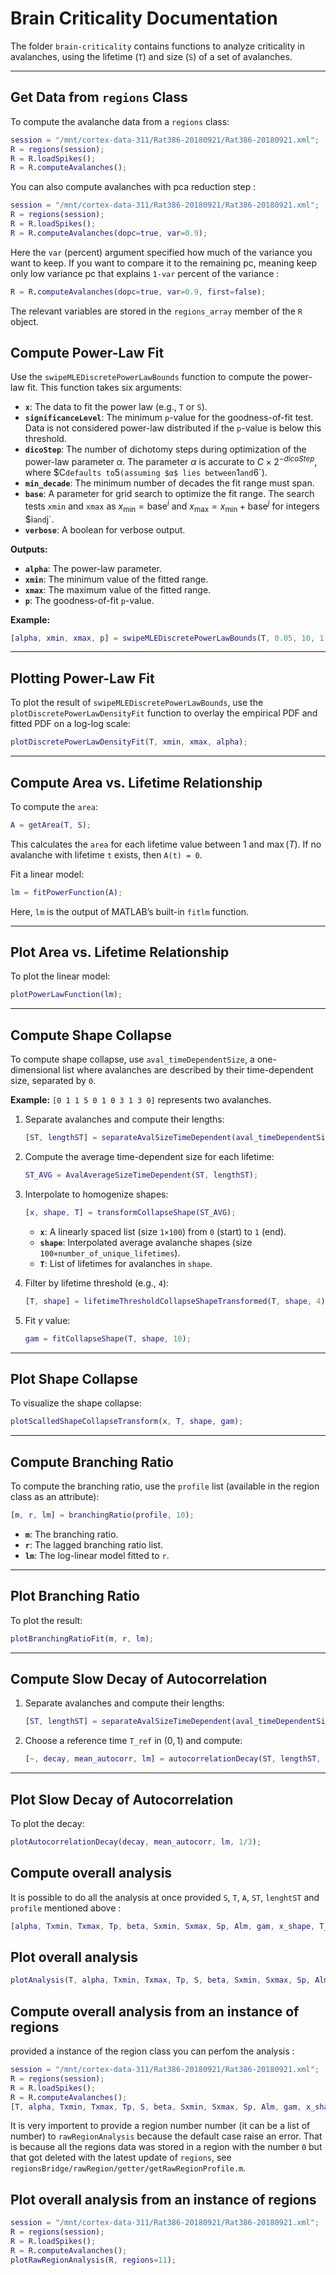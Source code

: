# Brain Criticality Documentation

The folder `brain-criticality` contains functions to analyze criticality in avalanches, using the lifetime (`T`) and size (`S`) of a set of avalanches.

--- 

## Get Data from `regions` Class  

To compute the avalanche data from a `regions` class:  

```matlab
session = "/mnt/cortex-data-311/Rat386-20180921/Rat386-20180921.xml";
R = regions(session);
R = R.loadSpikes();
R = R.computeAvalanches();
```

You can also compute avalanches with pca reduction step :

```matlab
session = "/mnt/cortex-data-311/Rat386-20180921/Rat386-20180921.xml";
R = regions(session);
R = R.loadSpikes();
R = R.computeAvalanches(dopc=true, var=0.9);
```

Here the `var` (percent) argument specified how much of the variance you want to keep. If you want to compare it to the remaining pc, meaning keep only low variance pc that explains `1-var` percent of the variance : 

```matlab
R = R.computeAvalanches(dopc=true, var=0.9, first=false);
```

The relevant variables are stored in the `regions_array` member of the `R` object.

## Compute Power-Law Fit

Use the `swipeMLEDiscretePowerLawBounds` function to compute the power-law fit. This function takes six arguments:

- **`x`**: The data to fit the power law (e.g., `T` or `S`).
- **`significanceLevel`**: The minimum `p`-value for the goodness-of-fit test. Data is not considered power-law distributed if the `p`-value is below this threshold.
- **`dicoStep`**: The number of dichotomy steps during optimization of the power-law parameter $α$. The parameter $α$ is accurate to $C × 2^{-dicoStep}$, where $C` defaults to `5` (assuming $α$ lies between `1` and `6`).
- **`min_decade`**: The minimum number of decades the fit range must span.
- **`base`**: A parameter for grid search to optimize the fit range. The search tests `xmin` and `xmax` as $x_{\text{min}} = \text{base}^i$ and $x_{\text{max}} = x_{\text{min}} + \text{base}^j$ for integers $i` and `j`.
- **`verbose`**: A boolean for verbose output.

**Outputs:**

- **`alpha`**: The power-law parameter.
- **`xmin`**: The minimum value of the fitted range.
- **`xmax`**: The maximum value of the fitted range.
- **`p`**: The goodness-of-fit `p`-value.

**Example:**

```matlab
[alpha, xmin, xmax, p] = swipeMLEDiscretePowerLawBounds(T, 0.05, 10, 1, 3, true);
```

---

## Plotting Power-Law Fit

To plot the result of `swipeMLEDiscretePowerLawBounds`, use the `plotDiscretePowerLawDensityFit` function to overlay the empirical PDF and fitted PDF on a log-log scale:

```matlab
plotDiscretePowerLawDensityFit(T, xmin, xmax, alpha);
```

---

## Compute Area vs. Lifetime Relationship

To compute the `area`:

```matlab
A = getArea(T, S);
```

This calculates the `area` for each lifetime value between $1$ and $\max(T)$. If no avalanche with lifetime `t` exists, then `A(t) = 0`.

Fit a linear model:

```matlab
lm = fitPowerFunction(A);
```

Here, `lm` is the output of MATLAB’s built-in `fitlm` function.

---

## Plot Area vs. Lifetime Relationship

To plot the linear model:

```matlab
plotPowerLawFunction(lm);
```

---

## Compute Shape Collapse

To compute shape collapse, use `aval_timeDependentSize`, a one-dimensional list where avalanches are described by their time-dependent size, separated by `0`. 

**Example:** `[0 1 1 5 0 1 0 3 1 3 0]` represents two avalanches.

1. Separate avalanches and compute their lengths:

    ```matlab
    [ST, lengthST] = separateAvalSizeTimeDependent(aval_timeDependentSize);
    ```

2. Compute the average time-dependent size for each lifetime:

    ```matlab
    ST_AVG = AvalAverageSizeTimeDependent(ST, lengthST);
    ```

3. Interpolate to homogenize shapes:

    ```matlab
    [x, shape, T] = transformCollapseShape(ST_AVG);
    ```

    - **`x`**: A linearly spaced list (size `1×100`) from `0` (start) to `1` (end).
    - **`shape`**: Interpolated average avalanche shapes (size `100×number_of_unique_lifetimes`).
    - **`T`**: List of lifetimes for avalanches in `shape`.

4. Filter by lifetime threshold (e.g., `4`):

    ```matlab
    [T, shape] = lifetimeThresholdCollapseShapeTransformed(T, shape, 4);
    ```

5. Fit $\gamma$ value:

    ```matlab
    gam = fitCollapseShape(T, shape, 10);
    ```

---

## Plot Shape Collapse

To visualize the shape collapse:

```matlab
plotScalledShapeCollapseTransform(x, T, shape, gam);
```

---

## Compute Branching Ratio

To compute the branching ratio, use the `profile` list (available in the region class as an attribute):

```matlab
[m, r, lm] = branchingRatio(profile, 10);
```

- **`m`**: The branching ratio.
- **`r`**: The lagged branching ratio list.
- **`lm`**: The log-linear model fitted to `r`.

---

## Plot Branching Ratio

To plot the result:

```matlab
plotBranchingRatioFit(m, r, lm);
```

---

## Compute Slow Decay of Autocorrelation

1. Separate avalanches and compute their lengths:

    ```matlab
    [ST, lengthST] = separateAvalSizeTimeDependent(aval_timeDependentSize);
    ```

2. Choose a reference time `T_ref` in $(0, 1)$ and compute:

    ```matlab
    [~, decay, mean_autocorr, lm] = autocorrelationDecay(ST, lengthST, 1/3);
    ```

---

## Plot Slow Decay of Autocorrelation

To plot the decay:

```matlab
plotAutocorrelationDecay(decay, mean_autocorr, lm, 1/3);
```

## Compute overall analysis

It is possible to do all the analysis at once provided `S`, `T`, `A`, `ST`, `lenghtST` and `profile` mentioned above :

```matlab
[alpha, Txmin, Txmax, Tp, beta, Sxmin, Sxmax, Sp, Alm, gam, x_shape, T_shape, shape, shape_gam, branching, crossCorr, branchingRatiolm, autocorrDecay, mean_autocorr, autocorrlm] = analysis(S, T, A, ST, lengthST, profile, T_ref=1/3)
```

## Plot overall analysis

```matlab
plotAnalysis(T, alpha, Txmin, Txmax, Tp, S, beta, Sxmin, Sxmax, Sp, Alm, gam, x_shape, T_shape, shape, shape_gam, branching, crossCorr, branchingRatiolm, autocorrDecay, mean_autocorr, autocorrlm, 1/3)
```

## Compute overall analysis from an instance of regions

provided a instance of the region class you can perfom the analysis :

```matlab
session = "/mnt/cortex-data-311/Rat386-20180921/Rat386-20180921.xml";
R = regions(session);
R = R.loadSpikes();
R = R.computeAvalanches();
[T, alpha, Txmin, Txmax, Tp, S, beta, Sxmin, Sxmax, Sp, Alm, gam, x_shape, T_shape, shape, shape_gam, branching, crossCorr, branchingRatiolm, autocorrDecay, mean_autocorr, autocorrlm] = rawRegionAnalysis(R, regions=11);
```
It is very importent to provide a region number number (it can be a list of number) to `rawRegionAnalysis` because the default case raise an error. That is because all the regions data was stored in a region with the number `0` but that got deleted with the latest update of `regions`, see `regionsBridge/rawRegion/getter/getRawRegionProfile.m`.

## Plot overall analysis from an instance of regions

```matlab
session = "/mnt/cortex-data-311/Rat386-20180921/Rat386-20180921.xml";
R = regions(session);
R = R.loadSpikes();
R = R.computeAvalanches();
plotRawRegionAnalysis(R, regions=11);
```